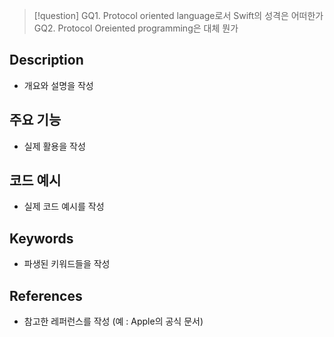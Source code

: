 >[!question]
>GQ1. Protocol oriented language로서 Swift의 성격은 어떠한가
>GQ2. Protocol Oreiented programming은 대체 뭔가


## Description
- 개요와 설명을 작성

## 주요 기능
+ 실제 활용을 작성

## 코드 예시
+ 실제 코드 예시를 작성

## Keywords
+ 파생된 키워드들을 작성

## References
- 참고한 레퍼런스를 작성 (예 : Apple의 공식 문서)